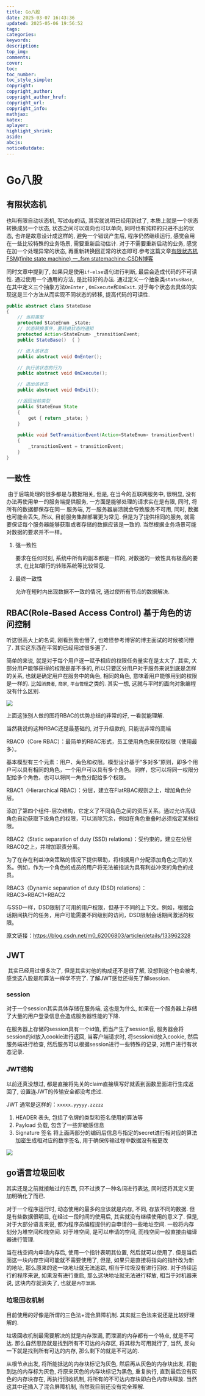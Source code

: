```yaml
---
title: Go八股
date: 2025-03-07 16:43:36
updated: 2025-05-06 19:56:52
tags:
categories:
keywords:
description:
top_img:
comments:
cover:
toc:
toc_number:
toc_style_simple:
copyright:
copyright_author:
copyright_author_href:
copyright_url:
copyright_info:
mathjax:
katex:
aplayer:
highlight_shrink:
aside:
abcjs:
noticeOutdate:
---
```


# Go八股

## 有限状态机

也叫有限自动状态机, 写过dp的话, 其实就说明已经用到过了, 本质上就是一个状态转换成另一个状态, 状态之间可以双向也可以单向, 同时也有纯粹的只进不出的状态, 也许是故意设计成这样的, 避免一个错误产生后, 程序仍然继续运行, 感觉会用在一些比较特殊的业务场景, 需要重新启动估计. 对于不需要重新启动的业务, 感觉在加一个处理异常的状态, 再重新转换回正常的状态即可.参考这篇文章[有限状态机FSM(finite state machine) 一_fsm statemachine-CSDN博客](https://blog.csdn.net/liqiangeastsun/article/details/118932263)

同时文章中提到了, 如果只是使用`if-else`语句进行判断, 最后会造成代码的不可读性. 通过使用一个通用的方法, 是比较好的办法. 通过定义一个抽象类`statusBase`, 在其中定义三个抽象方法`OnEnter` , `OnExecute`和`OnExit`. 对于每个状态去具体的实现这是三个方法从而实现不同状态的转移, 提高代码的可读性.

```java
public abstract class StateBase
{
    // 当前类型
    protected StateEnum _state;
    // 状态转换事件，要转换状态的通知
    protected Action<StateEnum> _transitionEvent;
    public StateBase()  { }

    // 进入该状态
    public abstract void OnEnter();

    // 执行该状态的行为
    public abstract void OnExecute();

    // 退出该状态
    public abstract void OnExit();

    //返回当前类型
    public StateEnum State
    {
        get { return _state; }
    }
    
    public void SetTransitionEvent(Action<StateEnum> transitionEvent)
    {
        _transitionEvent = transitionEvent;
    }
}

```

## 一致性

​	由于后端处理的很多都是与数据相关, 但是, 在当今的互联网服务中, 很明显, 没有办法再使用单一的服务端提供服务, 一方面是能够处理的请求实在是有限, 同时, 将所有的数据都保存在同一 服务端, 万一服务器崩溃就会导致服务不可用, 同时, 数据也可能会丢失, 所以, 目前服务集群部署更为常见. 但是为了提供相同的服务, 就需要保证每个服务器能够获取或者存储的数据应该是一致的. 当然根据业务场景可能对数据的要求并不一样。

1. 强一致性

   要求在任何时刻, 系统中所有的副本都是一样的, 对数据的一致性具有极高的要求, 在比如银行的转账系统等比较常见.

2. 最终一致性

   允许在短时内出现数据不一致的情况, 通过使所有节点的数据解决.

## RBAC(Role-Based Access Control) 基于角色的访问控制

听这很高大上的名词, 刚看到我也懵了, 也难怪参考博客的博主面试的时候被问懵了. 其实这东西在平常的已经用过很多遍了.

简单的来说, 就是对于每个用户逐一赋予相应的权限任务量实在是太大了. 其实, 大部分用户能够获得的权限是差不多的, 所以只要区分用户对于服务来说到底是怎样的关系, 也就是确定用户在服务中的角色, 相同的角色, 意味着用户能够用到的权限是一样的. 比如`消费者`, `商家`, `平台管理`之类的. 其实一想, 这就与平时的面向对象编程没有什么区别.

![](https://i-blog.csdnimg.cn/blog_migrate/90f4fbd9dcb2eae0683d0e4f4789f859.png)

上面这张别人做的图将RBAC的优势总结的非常的好, 一看就能理解.

当然我说的这种RBAC还是最基础的, 对于升级款的, 只能说非常的高端

RBAC0（Core RBAC）：最简单的RBAC形式，员工使用角色来获取权限（使用最多）。

基本模型有三个元素：用户、角色和权限。模型设计基于“多对多”原则，即多个用户可以具有相同的角色，一个用户可以具有多个角色。同样，您可以将同一权限分配给多个角色，也可以将同一角色分配给多个权限。

RBAC1（Hierarchical RBAC）：分层，建立在FlatRBAC规则之上，增加角色分层。

添加了第四个组件-层次结构，它定义了不同角色之间的资历关系。通过允许高级角色自动获取下级角色的权限，可以消除冗余，例如在角色重叠时必须指定某些权限。

RBAC2（Static separation of duty (SSD) relations）：受约束的，建立在分层RBAC0之上，并增加职责分离。

为了在存在利益冲突策略的情况下提供帮助，将根据用户分配添加角色之间的关系。例如，作为一个角色的成员的用户将无法被指派为具有利益冲突的角色的成员。

RBAC3（Dynamic separation of duty (DSD) relations）：RBAC3=RBAC1+RBAC2

与SSD一样，DSD限制了可用的用户权限，但基于不同的上下文。例如，根据会话期间执行的任务，用户可能需要不同级别的访问，DSD限制会话期间激活的权限。

原文链接：https://blog.csdn.net/m0_62006803/article/details/133962328

## JWT

​	其实已经用过很多次了, 但是其实对他的构成还不是很了解, 没想到这个也会被考, 感觉这八股是和算法一样学不完了.
了解JWT感觉还得先了解session.

### session

对于一个session其实具体存储在服务端, 这也是为什么, 如果在一个服务器上存储了大量的用户登录信息会造成服务器性能的下降. 

在服务器上存储的session具有一个id值, 而当产生了session后, 服务器会将session的id放入cookie进行返回, 当客户端请求时, 将sessionid放入cookie, 然后服务端进行检查, 然后服务可以根据session进行一些特殊的记录, 对用户进行有状态记录.

### JWT结构

以前还真没想过, 都是直接将先关的claim直接填写好就丢到函数里面进行生成返回了, 设置连JWT的传输安全都没考虑过. 

JWT 通常是这样的：`xxxxx.yyyyy.zzzzz`

1. HEADER 表头, 包括了令牌的类型和签名使用的算法等
2. Payload 负载, 包含了一些非敏感信息
3. Signature 签名 将上面两部分的编码后信息与指定的secret进行相对应的算法加密生成相对应的数字签名, 用于确保传输过程中数据没有被更改

![](https://oss.javaguide.cn/javaguide/system-design/jwt/jwt-composition.png)

## go语言垃圾回收

其实还是之前就接触过的东西, 只不过换了一种名词进行表达, 同时还将其定义更加明确化了而已.

对于一个程序运行时, 动态使用的最多的应该就是内存, 不同, 存放不同的数据. 但是有些数据很明显, 在经过一段时间的使用后, 其实就没有继续使用的意义了. 但是, 对于大部分语言来说, 都为程序员编程提供的自申请的一些地址空间. 一般将内存划分为堆空间和栈空间. 对于堆空间, 是可以申请的空间, 而栈空间一般直接由编译器进行管理.

当在栈空间内申请内存后, 使用一个指针表明其位置, 然后就可以使用了. 但是当后面这一块内存空间可能就不需要使用了, 但是, 如果只是直接将指向的指针改为新的地址, 那么原来的这一块地址就无法追踪, 相当于垃圾没有进行回收. 对于持续运行的程序来说, 如果没有进行重启, 那么这块地址就无法进行释放, 相当于对机器来说, 这块内存就消失了, 也就是`内存泄漏`.

### 垃圾回收机制

目前使用的好像是所谓的三色法+混合屏障机制. 其实就三色法来说还是比较好理解的.

垃圾回收机制最需要解决的就是内存泄漏, 而泄漏的内存都有一个特点, 就是不可达. 那么自然思路就是找到所有不可达的内存区, 将其标为可用就行了, 当然, 反向一下就是找到所有可达的内存, 那么剩下的就是不可达的. 

从根节点出发, 将所能抵达的内存块标记为灰色, 然后再从灰色的内存块出发, 将能到达的内存标为灰色, 将原来灰色的内存块标记为黑色, 重复执行, 直到最后没有灰色的内存块存在, 再执行回收机制, 将所有的不可达内存块即白色内存块释放. 当然这其中还插入了混合屏障机制, 当然我目前还没有完全理解.

